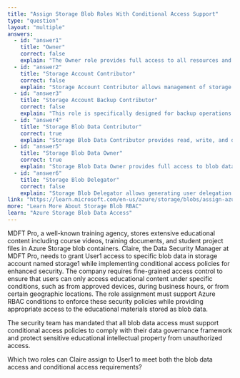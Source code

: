 ```yaml
---
title: "Assign Storage Blob Roles With Conditional Access Support"
type: "question"
layout: "multiple"
answers:
  - id: "answer1"
    title: "Owner"
    correct: false
    explain: "The Owner role provides full access to all resources and permissions but is too broad for blob-specific access. While it supports conditions, it's not designed specifically for blob data access and violates the principle of least privilege."
  - id: "answer2"
    title: "Storage Account Contributor"
    correct: false
    explain: "Storage Account Contributor allows management of storage accounts but doesn't provide data plane access to blob contents. This role also doesn't support conditional access policies for blob data operations."
  - id: "answer3"
    title: "Storage Account Backup Contributor"
    correct: false
    explain: "This role is specifically designed for backup operations and doesn't provide general blob data access. It's not appropriate for regular user access to blob data and doesn't support conditional access for standard blob operations."
  - id: "answer4"
    title: "Storage Blob Data Contributor"
    correct: true
    explain: "Storage Blob Data Contributor provides read, write, and delete access to blob data while supporting Azure RBAC conditions. This role is perfect for users who need to manage blob data with conditional access policies."
  - id: "answer5"
    title: "Storage Blob Data Owner"
    correct: true
    explain: "Storage Blob Data Owner provides full access to blob data including the ability to manage permissions and supports Azure RBAC conditions. This role offers comprehensive blob data access with conditional access support."
  - id: "answer6"
    title: "Storage Blob Delegator"
    correct: false
    explain: "Storage Blob Delegator allows generating user delegation SAS keys but doesn't provide direct access to blob data. This role is used for SAS token creation rather than direct blob data access and doesn't meet the requirement."
link: "https://learn.microsoft.com/en-us/azure/storage/blobs/assign-azure-role-data-access"
more: "Learn More About Storage Blob RBAC"
learn: "Azure Storage Blob Data Access"
---
```


MDFT Pro, a well-known training agency, stores extensive educational content including course videos, training documents, and student project files in Azure Storage blob containers. Claire, the Data Security Manager at MDFT Pro, needs to grant User1 access to specific blob data in storage account named storage1 while implementing conditional access policies for enhanced security. The company requires fine-grained access control to ensure that users can only access educational content under specific conditions, such as from approved devices, during business hours, or from certain geographic locations. The role assignment must support Azure RBAC conditions to enforce these security policies while providing appropriate access to the educational materials stored as blob data.

The security team has mandated that all blob data access must support conditional access policies to comply with their data governance framework and protect sensitive educational intellectual property from unauthorized access.

Which two roles can Claire assign to User1 to meet both the blob data access and conditional access requirements?
